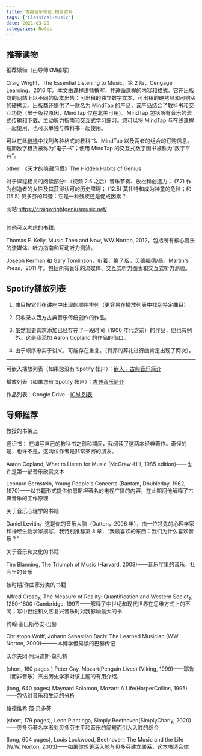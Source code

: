 ```yaml
---
title: 古典音乐导论:相关资料
tags: ['Classical-Music']
date: 2021-03-20
categories: Notes
---
```


## 推荐读物

推荐读物（由导师KM编写）

Craig Wright，The Essential Listening to Music，第 2 版，Cengage Learning，2016 年。本文由课程讲师撰写，并遵循课程的内容和格式。它在出版商的网站上以不同的版本出售：可出租的独立数字文本、可出租的硬拷贝和可购买的硬拷贝。出版商还提供了一款名为 MindTap 的产品，该产品结合了教科书和交互功能（出于版权原因，MindTap 仅在北美可用）。MindTap 包括所有音乐的流式传输和下载、主动听力指南和交互式学习练习。您可以将 MindTap 与在线课程一起使用，也可以单独与教科书一起使用。

可以在此[链接](https://www.cengage.com/c/the-essential-listening-to-music-2e-wright)中找到各种格式的教科书、MindTap 以及两者的组合的订购信息。短期数字租赁被称为“电子书”；使用 MindTap 的交互式数字图书被称为“数字平台”。

other:
《天才的隐藏习惯》The Hidden Habits of Genius 

对于课程相关的阅读部分:
（视频 2.5 之后）音乐节奏、放松和创造力；
(7.7) 作为创造者的女性及其获得认可的历史障碍；
(12.5) 莫扎特和成为神童的危险；和 (15.5) 贝多芬的耳聋：它是一种残疾还是促成因素？  

网站:https://craigwrightgeniusmusic.net/

---

其他可以考虑的书籍:

Thomas F. Kelly, Music Then and Now, WW Norton, 2012。包括所有核心音乐的流媒体、听力指南和互动听力测验。

Joseph Kerman 和 Gary Tomlinson，听着，第 7 版，贝德福德/圣。Martin's Press，2011 年。包括所有音乐的流媒体、交互式听力图表和交互式听力测验。


## Spotify播放列表

1. 曲目按它们在讲座中出现的顺序排列（更容易在播放列表中找到特定曲目）

2. 只收录以西方古典音乐传统创作的作品。

3. 虽然我更喜欢添加已经存在了一段时间（1900 年代之前）的作品，但也有例外。这是我添加 Aaron Copland 的作品的借口。

4. 由于顺序忠实于讲义，可能存在重复。（肖邦的葬礼进行曲肯定出现了两次）。

-------------------------------------------------------------------------------------

可嵌入播放列表（如果您没有 Spotify 帐户）：[嵌入 - 古典音乐简介](https://embed.spotify.com/?uri=spotify:user:gauravkumar87:playlist:6sPZCTmf5razbg3CfCXsuF)

播放列表（如果您有 Spotify 帐户）：[古典音乐简介](https://play.spotify.com/user/gauravkumar87/playlist/6sPZCTmf5razbg3CfCXsuF?play=true&utm_source=open.spotify.com&utm_medium=open)

作品列表：Google Drive - [ICM 列表](https://docs.google.com/document/d/19-NdzaxFVggo8JH-4Ev481zhNvt_jNR68ParXlbB5SA/edit)

## 导师推荐

教授的书架上

通识书：  在编写自己的教科书之前和期间，我阅读了这两本经典著作。奇怪的是，也许不是，这两位作者是非常亲密的朋友。

Aaron Copland, What to Listen for Music (McGraw-Hill, 1985 edition)——也许是第一部音乐欣赏文本

Leonard Bernstein, Young People's Concerts (Bantam, Doubleday, 1962, 1970)——以书籍形式提供伯恩斯坦著名的电视广播的内容，在此期间他解释了古典音乐的工作原理

关于音乐心理学的书籍

Daniel Levitin，这是你的音乐大脑（Dutton，2006 年），由一位领先的心理学家和神经生物学家撰写，我特别推荐第 8 章，“我最喜欢的东西：我们为什么喜欢音乐？”

关于音乐和文化的书籍

Tim Blanning, The Triumph of Music (Harvard, 2008)——音乐厅里的音乐，社会里的音乐

按时期/作曲家分类的书籍

Alfred Crosby, The Measure of Reality: Quantification and Western Society, 1250-1600 (Cambridge, 1997)——解释了中世纪和现代世界在思维方式上的不同；写中世纪和文艺复兴音乐时对我影响最大的书

约翰·塞巴斯蒂安·巴赫

Christoph Wolff, Johann Sebastian Bach: The Learned Musician (WW Norton, 2000)——一本博学但易读的巴赫传记

沃尔夫冈·阿玛迪斯·莫扎特

(short, 160 pages ) Peter Gay, Mozart(Penguin Lives) (Viking, 1999)——耶鲁（而非音乐）杰出历史学家对该主题的有用介绍，

(long, 640 pages) Maynard Solomon, Mozart: A Life(HarperCollins, 1995)——包括对音乐和生活的分析

路德维希·范·贝多芬

(short, 179 pages), Leon Plantinga, Simply Beethoven(SimplyCharly, 2020)——贝多芬著名学者对贝多芬生平和音乐的简短而引人入胜的综合

(long, 604 pages), Louis Lockwood, Beethoven: The Music and the Life (W.W. Norton, 2003)——如果你想更深入地与贝多芬建立联系，这本书适合你